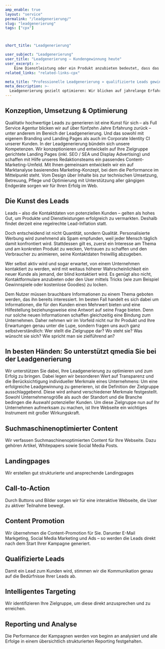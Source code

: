 ```yaml
---
amp_enable: true
layout: "service"
permalink: "/leadgenerierung/"
slug: "leadgenerierung"
tags: ["cpx"]



short_title: "Leadgenerierung"

user_subject: "Leadgenerierung"
user_title: "Leadgenerierung – Kundengewinnung heute"
user_excerpt: >-
    Eine Dienstleistung oder ein Produkt anzubieten bedeutet, dass das Interesse potenzieller Kunden geweckt und aufrechterhalten werden muss. Leadgenerierung bezeichnet den Prozess der Interessentengewinnung, der durch verschiedene Methoden umgesetzt werden kann. Im Bereich des Online Marketing gehören SEO, SEM sowie die AdWords Optimierung zu den grundlegenden Arten der Leadgenerierung.
related_links: "related-links-cpx"

meta_title: "Professionelle Leadgenerierung » qualifizierte Leads gewinnen"
meta_description: >-
  Leadgenerierung gezielt optimieren: Wir blicken auf jahrelange Erfahrung zurück und betreuen Ihr Unternehmen mit unserem Fachwissen ► Jetzt informieren ✓
---
```


## Konzeption, Umsetzung & Optimierung
Qualitativ hochwertige Leads zu generieren ist eine Kunst für sich – als Full Service Agentur blicken wir auf über fünfzehn Jahre Erfahrung zurück – unter anderem im Bereich der Leadgenerierung. Und das sowohl mit eigenem Branding und Landing Pages als auch im Corporate Identity CI unserer Kunden. 
In der Leadgenerierung bündeln sich unsere Kompetenzen. Wir konzeptionieren und entwickeln auf Ihre Zielgruppe gerichtete Landing Pages (inkl. SEO / SEA und Display Advertising) und schaffen mit Hilfe unseres Redaktionsteams ein passendes Content-Marketing-Umfeld.
Mit Ihnen gemeinsam entwickeln wir ein auf Marktanalyse basierendes Marketing-Konzept, bei dem die Performance im Mittelpunkt steht. Vom Design über Inhalte bis zur technischen Umsetzung, Betreuung, Pflege und Optimierung mit Unterstützung aller gängigen Endgeräte sorgen wir für Ihren Erfolg im Web.


## Die Kunst des Leads
Leads – also die Kontaktdaten von potenziellen Kunden – gelten als hohes Gut, um Produkte und Dienstleistungen erfolgreich zu vermarkten. Deshalb findet derzeit eine regelrechte Lead-Inflation statt.

Doch entscheidend ist nicht Quantität, sondern Qualität. Personalisierte Werbung wird zunehmend als Spam empfunden, weil jeder Mensch täglich damit konfrontiert wird. Stattdessen gilt es, zuerst ein Interesse am Thema und am konkreten Produkt zu wecken, Vertrauen zu schaffen und den Verbraucher zu animieren, seine Kontaktdaten freiwillig abzugeben.

Wer selbst aktiv wird und sogar erwartet, von einem Unternehmen kontaktiert zu werden, wird mit weitaus höherer Wahrscheinlichkeit ein neuer Kunde als jemand, der blind kontaktiert wird. Es genügt also nicht, Kontaktformulare anzubieten oder den User mittels Tricks (wie zum Beispiel Gewinnspiele oder kostenlose Goodies) zu locken.

Dem Nutzer müssen brauchbare Informationen zu einem Thema geboten werden, das ihn bereits interessiert. Im besten Fall handelt es sich dabei um Informationen, die für den Kunden einen Mehrwert bieten und eine Hilfestellung beziehungsweise eine Antwort auf seine Frage bieten. Denn nur solche neuen Informationen schaffen gleichzeitig eine Bindung zum Unternehmen. Daher nehmen wir im Vorfeld nicht nur Ihr Produkt und Ihre Erwartungen genau unter die Lupe, sondern fragen uns auch ganz selbstverständlich: Wer stellt die Zielgruppe dar? Wo steht sie? Was wünscht sie sich? Wie spricht man sie zielführend an?

## In besten Händen: So unterstützt qmedia Sie bei der Leadgenerierung 
Wir unterstützen Sie dabei, Ihre Leadgenerierung zu optimieren und zum Erfolg zu bringen. Dabei legen wir besonderen Wert auf Transparenz und die Berücksichtigung individueller Merkmale eines Unternehmens: Um eine erfolgreiche Leadgewinnung zu generieren, ist die Definition der Zielgruppe ausschlaggebend. Diese wird anhand verschiedener Merkmale festgestellt. Sowohl Unternehmensgröße als auch der Standort und die Branche bedingen die Auswahl potenzieller Kunden. Um diese Zielgruppe nun auf Ihr Unternehmen aufmerksam zu machen, ist Ihre Webseite ein wichtiges Instrument mit großer Wirkungskraft.

## Suchmaschinenoptimierter Content
Wir verfassen Suchmaschinenoptimierten Content für Ihre Webseite. Dazu gehören Artikel, Whitepapers sowie Social Media Posts.

## Landingpages
Wir erstellen gut strukturierte und ansprechende Landingpages

## Call-to-Action
Durch Buttons und Bilder sorgen wir für eine interaktive Webseite, die User zu aktiver Teilnahme bewegt.

## Content Promotion
Wir übernehmen die Content-Promotion für Sie. Darunter E-Mail Markgeting, Social Media Marketing und Ads – so werden die Leads direkt nach dem Start Ihrer Kampagne generiert.

## Qualifizierte Leads
Damit ein Lead zum Kunden wird, stimmen wir die Kommunikation genau auf die Bedürfnisse Ihrer Leads ab.

## Intelligentes Targeting
Wir identifizieren Ihre Zielgruppe, um diese direkt anzusprechen und zu erreichen.

## Reporting und Analyse
Die Performance der Kampagnen werden von beginn an analysiert und alle Erfolge in einem übersichtlich strukturierten Reporting festgehalten.


 
 